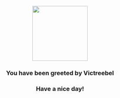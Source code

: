 <p align="center">
    <img src="https://raw.githubusercontent.com/PokeAPI/sprites/master/sprites/pokemon/71.png" width="150" height="150">
</p>
<h3 align="center">You have been greeted by  <b>Victreebel</b></h3>
<h3 align="center">Have a nice day!</h3>
